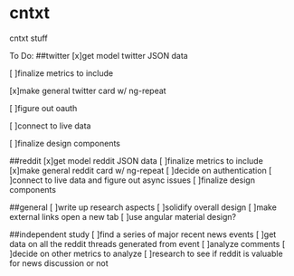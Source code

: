 # cntxt
cntxt stuff

To Do:
##twitter
[x]get model twitter JSON data

[ ]finalize metrics to include

[x]make general twitter card w/ ng-repeat

[ ]figure out oauth

[ ]connect to live data

[ ]finalize design components



##reddit
[x]get model reddit JSON data
[ ]finalize metrics to include
[x]make general reddit card w/ ng-repeat
[ ]decide on authentication
[ ]connect to live data and figure out async issues
[ ]finalize design components


##general
[ ]write up research aspects
[ ]solidify overall design
[ ]make external links open a new tab
[ ]use angular material design?

##independent study
[ ]find a series of major recent news events
[ ]get data on all the reddit threads generated from event
[ ]analyze comments
[ ]decide on other metrics to analyze
[ ]research to see if reddit is valuable for news discussion or not
